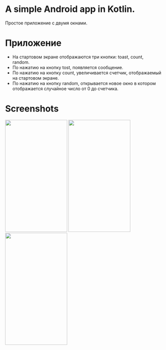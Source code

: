 # A simple Android app in Kotlin.
Простое приложение с двумя окнами.

# Приложение
* На стартовом экране отображаются три кнопки: toast, count, random.
* По нажатию на кнопку tost, появляется сообщение.
* По нажатию на кнопку count, увеличивается счетчик, отображаемый на стартовом экране.
* По нажатию на кнопку random, открывается новое окно в котором 
отображается случайное число от 0 до счетчика.

# Screenshots
<img height="360" width="200" src="https://user-images.githubusercontent.com/22888209/39045387-9ee0c1ea-44b4-11e8-8259-8806f7dc766a.jpg"/> <img height="360" width="200" src="https://user-images.githubusercontent.com/22888209/39045180-fba4bc8e-44b3-11e8-92ed-d1fe22c2d17f.jpg"/> <img height="360" width="200" src="https://user-images.githubusercontent.com/22888209/39045181-fbc7b630-44b3-11e8-848c-b4f621c08ffb.jpg"/>
